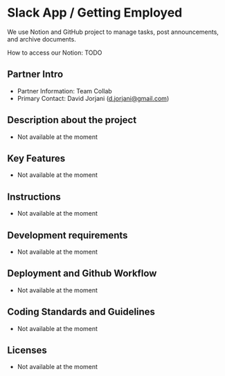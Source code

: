 # Slack App / Getting Employed

We use Notion and GitHub project to manage tasks, post announcements, and archive documents. 

How to access our Notion: TODO

## Partner Intro
- Partner Information: Team Collab
- Primary Contact: David Jorjani (d.jorjani@gmail.com)

## Description about the project
* Not available at the moment

## Key Features
* Not available at the moment

## Instructions
* Not available at the moment

## Development requirements
* Not available at the moment

## Deployment and Github Workflow
* Not available at the moment

## Coding Standards and Guidelines
* Not available at the moment

## Licenses 
* Not available at the moment
